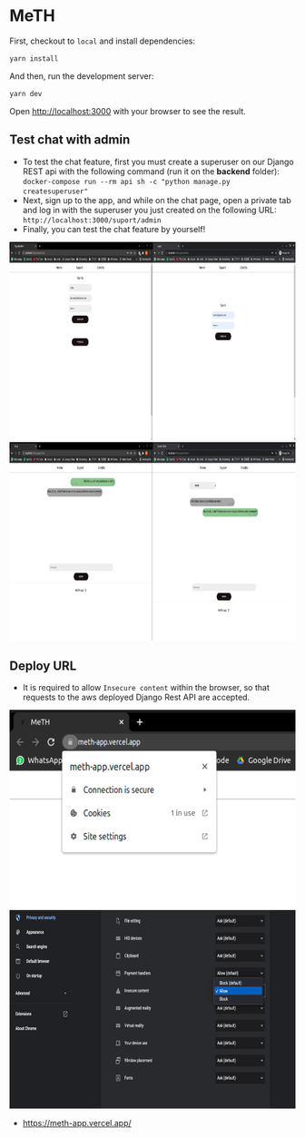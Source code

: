 # MeTH

First, checkout to `local` and install dependencies:

```bash
yarn install
```

And then, run the development server:

```bash
yarn dev
```

Open [http://localhost:3000](http://localhost:3000) with your browser to see the result.


## Test chat with admin
- To test the chat feature, first you must create a superuser on our Django REST api with the following command (run it on the **backend** folder): `docker-compose run --rm api sh -c "python manage.py createsuperuser"`
- Next, sign up to the app, and while on the chat page, open a private tab and log in with the superuser you just created on the following URL: `http://localhost:3000/suport/admin`
- Finally, you can test the chat feature by yourself!
<img src=img/img3.png style='height:350px; width:auto'>
<img src=img/img4.png style='height:350px; width:auto'>


## Deploy URL
- It is required to allow `Insecure content` within the browser, so that requests to the aws deployed Django Rest API are accepted.
<img src=img/img1.png style='height:350px; width:auto'>
<img src=img/img2.png style='height:350px; width:auto'>



- https://meth-app.vercel.app/
